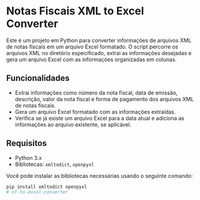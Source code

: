# Notas Fiscais XML to Excel Converter

Este é um projeto em Python para converter informações de arquivos XML de notas fiscais em um arquivo Excel formatado. O script percorre os arquivos XML no diretório especificado, extrai as informações desejadas e gera um arquivo Excel com as informações organizadas em colunas.

## Funcionalidades

- Extrai informações como número da nota fiscal, data de emissão, descrição, valor da nota fiscal e forma de pagamento dos arquivos XML de notas fiscais.
- Gera um arquivo Excel formatado com as informações extraídas.
- Verifica se já existe um arquivo Excel para a data atual e adiciona as informações ao arquivo existente, se aplicável.

## Requisitos

- Python 3.x
- Bibliotecas: `xmltodict`, `openpyxl`

Você pode instalar as bibliotecas necessárias usando o seguinte comando:

```sh
pip install xmltodict openpyxl
#   n f - t o - e x c e l - c o n v e r t e r  
 
